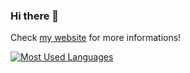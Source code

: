 ### Hi there 👋

Check [my website](https://iurisevero.github.io/) for more informations!

<!--
**iurisevero/iurisevero** is a ✨ _special_ ✨ repository because its `README.md` (this file) appears on your GitHub profile.

Here are some ideas to get you started:

- 🔭 I’m currently working on ...
- 🌱 I’m currently learning ...
- 👯 I’m looking to collaborate on ...
- 🤔 I’m looking for help with ...
- 💬 Ask me about ...
- 📫 How to reach me: ...
- 😄 Pronouns: ...
- ⚡ Fun fact: ...

[![Iuri Severo's Github Stats](https://github-readme-stats.vercel.app/api?username=iurisevero&show_icons=true&theme=github_dark&include_all_commits=true&count_private=true&card_width=160)](https://githun.com/iurisevero) &nbsp;&nbsp;
-->

[![Most Used Languages](https://github-readme-stats.vercel.app/api/top-langs/?username=iurisevero&layout=compact&theme=github_dark)](https://githun.com/iurisevero)
